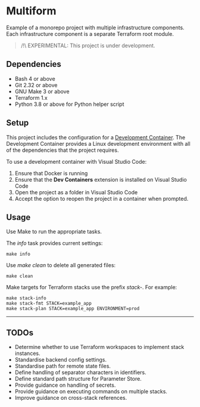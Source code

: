 # Multiform

Example of a monorepo project with multiple infrastructure components. Each infrastructure component is a separate Terraform root module.

> /!\ EXPERIMENTAL: This project is under development.

## Dependencies

- Bash 4 or above
- Git 2.32 or above
- GNU Make 3 or above
- Terraform 1.x
- Python 3.8 or above for Python helper script

## Setup

This project includes the configuration for a [Development Container](https://containers.dev/). The Development Container provides a Linux development environment with all of the dependencies that the project requires.

To use a development container with Visual Studio Code:

1. Ensure that Docker is running
2. Ensure that the **Dev Containers** extension is installed on Visual Studio Code
3. Open the project as a folder in Visual Studio Code
4. Accept the option to reopen the project in a container when prompted.

## Usage

Use Make to run the appropriate tasks.

The *info* task provides current settings:

    make info

Use *make clean* to delete all generated files:

    make clean

Make targets for Terraform stacks use the prefix *stack-*. For example:

    make stack-info
    make stack-fmt STACK=example_app
    make stack-plan STACK=example_app ENVIRONMENT=prod

---

## TODOs

- Determine whether to use Terraform workspaces to implement stack instances.
- Standardise backend config settings.
- Standardise path for remote state files.
- Define handling of separator characters in identifiers.
- Define standard path structure for Parameter Store.
- Provide guidance on handling of secrets.
- Provide guidance on executing commands on multiple stacks.
- Improve guidance on cross-stack references.
